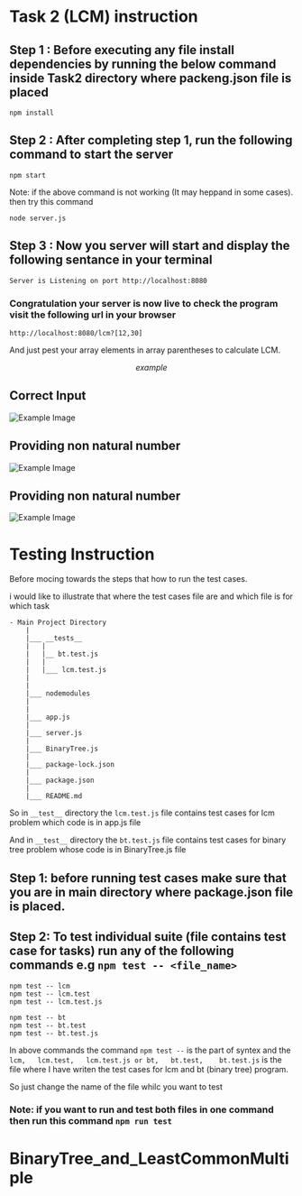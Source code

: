 # Task 2 (LCM) instruction
## **Step 1 :** Before executing any file install dependencies by running the below command inside Task2 directory where packeng.json file is placed

    npm install


## **Step 2 :** After completing step 1, run the following command to start the server

    npm start

Note: if the above command is not working (It may heppand in some cases). then try this command
        
    node server.js


## **Step 3 :** Now you server will start and display the following sentance in your terminal

    Server is Listening on port http://localhost:8080

### **Congratulation** your server is now live to check the program visit the following url in your browser

    http://localhost:8080/lcm?[12,30]

And just pest your array elements in array parentheses to calculate LCM.



$$ example $$

## Correct Input
![Example Image](https://i.postimg.cc/kXGzGJxf/Capture.png)


## Providing non natural number
![Example Image](https://i.postimg.cc/KjxxtVyc/Capture2.png)

## Providing non natural number
![Example Image](https://i.postimg.cc/QxNW3YWr/Capture3.png)


# Testing Instruction
Before mocing towards the steps that how to run the test cases.

i would like to illustrate that where the test cases file are and which file is for which task

    - Main Project Directory
        |
        |___ __tests__
        |   |
        |   |__ bt.test.js
        |   |
        |   |___ lcm.test.js
        |
        |    
        |___ nodemodules
        |
        |
        |___ app.js
        |
        |___ server.js
        |
        |___ BinaryTree.js
        |
        |___ package-lock.json
        |
        |___ package.json
        |
        |___ README.md

So in `__test__` directory the `lcm.test.js` file contains test cases for lcm problem which code is in app.js file

And in `__test__` directory the `bt.test.js` file contains test cases for binary tree problem whose code is in BinaryTree.js file


## **Step 1:** before running test cases make sure that you are in main directory where package.json file is placed. 

## **Step 2:** To test individual suite (file contains test case for tasks) run any of the following commands e.g `npm test -- <file_name>`

    npm test -- lcm
    npm test -- lcm.test
    npm test -- lcm.test.js
    
    npm test -- bt
    npm test -- bt.test
    npm test -- bt.test.js

In above commands the  command `npm test --` is the part of syntex and the ` lcm,   lcm.test,   lcm.test.js or bt,   bt.test,    bt.test.js` is the file where I have writen the test cases for lcm and bt (binary tree) program.

So just change the name of the file whilc you want to test

### **Note:** if you want to run and test both files in one command then run this command `npm run test`

# BinaryTree_and_LeastCommonMultiple
